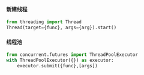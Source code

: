 #### 新建线程

```python
from threading import Thread
Thread(target={func}, args={arg}).start()
```

#### 线程池

```python
from concurrent.futures import ThreadPoolExecutor
with ThreadPoolExecutor({}) as executor:
    executor.submit({func},[args])
```

